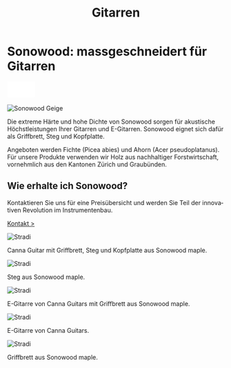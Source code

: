 ﻿---
lang: de
title: 'Gitarren'
order: 2
---

<div class="full-width-kenburns">
<div class="wrap-bg-image">

# Sonowood: massgeschneidert für Gitarren

![](/assets/images/arrow-d-white.svg)

</div>
<img srcset="/assets/images/cannaguitar_ganzeGitarre.jpg"
     src="/assets/images/sonowood_cover.jpg" alt="Sonowood Geige">
</div>

<div class="full-width">
<div class="wrap -cols2">

Die extreme Härte und hohe Dichte von Sonowood sorgen für akustische Höchstleistungen Ihrer Gitarren und E-Gitarren. Sonowood eignet sich dafür als Griffbrett, Steg und Kopfplatte. 

Angeboten werden Fichte (Picea abies) und Ahorn (Acer pseudoplatanus). Für unsere Produkte verwenden wir Holz aus nachhaltiger Forstwirtschaft, vornehmlich aus den Kantonen Zürich und Graubünden.

</div>
</div> 

<div class="full-width-red">
<div class="wrap">

## Wie erhalte ich Sonowood?

Kontaktieren Sie uns für eine Preisübersicht und werden Sie Teil der innovativen Revolution im Instrumentenbau.

<a class="btn" href="/de/contact">Kontakt ></a>

</div>
</div>

<div class="full-width">
<div class="wrap -center">

<img srcset="/assets/images/cannaguitar_ganzeGitarre.jpg"
     src="/assets/images/services_cover.jpg" alt="Stradi">
<figcaption>Canna Guitar mit Griffbrett, Steg und Kopfplatte aus Sonowood maple.</figcaption>

<img srcset="/assets/images/Cannaguitar_Steg.jpg"
     src="/assets/images/services_cover.jpg" alt="Stradi">
<figcaption>Steg aus Sonowood maple.</figcaption>

<img srcset="/assets/images/eguitar_sonowood_maple.jpg"
     src="/assets/images/services_cover.jpg" alt="Stradi">
<figcaption>E-Gitarre von Canna Guitars mit Griffbrett aus Sonowood maple.</figcaption>

<img srcset="/assets/images/eguitar_sonowood_maple_totale.jpg"
     src="/assets/images/services_cover.jpg" alt="Stradi">
<figcaption>E-Gitarre von Canna Guitars.</figcaption>

<img srcset="/assets/images/eguitar_sonowood_maple_fretboard.jpg"
     src="/assets/images/services_cover.jpg" alt="Stradi">
<figcaption>Griffbrett aus Sonowood maple.</figcaption>

</div>
</div>


